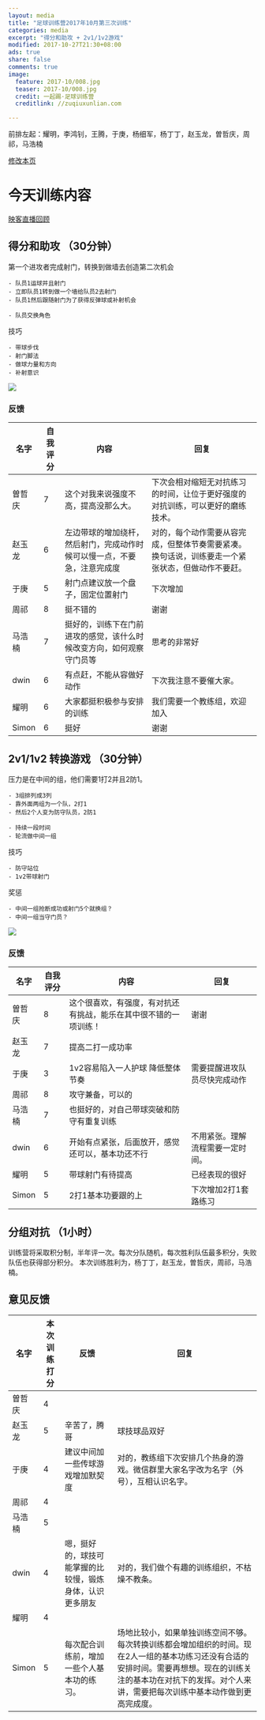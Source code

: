 ```yaml
---
layout: media
title: "足球训练营2017年10月第三次训练"
categories: media
excerpt: "得分和助攻 + 2v1/1v2游戏"
modified: 2017-10-27T21:30+08:00
ads: true
share: false
comments: true
image:
  feature: 2017-10/008.jpg
  teaser: 2017-10/008.jpg
  credit: 一起踢·足球训练营
  creditlink: //zuqiuxunlian.com

---
```

前排左起：耀明，李鸿钊，王腾，于庚，杨细军，杨丁丁，赵玉龙，曽哲庆，周祁，马浩楠


<a href="https://github.com/zuqiuxunlian/zuqiuxunlian/edit/gh-pages/_posts/media/2017-10-27-training-20171027.md" class="btn-info">修改本页</a>

# 今天训练内容
<a href="https://mlive7.inke.cn/share/live.html?uid=56096085&liveid=1509107156769945&ctime=1509107156&share_uid=56096085&share_time=1509117863&share_from=" class="btn-info">映客直播回顾</a>

## 得分和助攻 （30分钟）

第一个进攻者完成射门，转换到做墙去创造第二次机会

	- 队员1运球并且射门
	- 立即队员1转到做一个墙给队员2去射门
	- 队员1然后跟随射门为了获得反弹球或补射机会

	- 队员交换角色

技巧

	- 带球步伐
	- 射门脚法
	- 做球力量和方向
    - 补射意识

![]({{site.url}}/images/2017-10/006.jpg)

### 反馈

名字|自我评分|内容|回复
---|---|---|---
曽哲庆|7|这个对我来说强度不高，提高没那么大。|下次会相对缩短无对抗练习的时间，让位于更好强度的对抗训练，可以更好的磨练技术。
赵玉龙|6|左边带球的增加绕杆，然后射门，完成动作时候可以慢一点，不要急，注意完成度|对的，每个动作需要从容完成，但整体节奏需要紧凑。换句话说，训练要走一个紧张状态，但做动作不要赶。
于庚|5|射门点建议放一个盘子，固定位置射门| 下次增加
周祁|8|挺不错的|谢谢
马浩楠|7|挺好的，训练下在门前进攻的感觉，该什么时候改变方向，如何观察守门员等|思考的非常好
dwin|6|有点赶，不能从容做好动作| 下次我注意不要催大家。
耀明|6|大家都挺积极参与安排的训练|我们需要一个教练组，欢迎加入
Simon|6|挺好|谢谢

## 2v1/1v2 转换游戏 （30分钟）
压力是在中间的组，他们需要1打2并且2防1。

	- 3组排列成3列
	- 靠外面两组为一个队，2打1
	- 然后2个人变为防守队员，2防1

	- 持续一段时间
	- 轮流做中间一组

技巧

	- 防守站位
	- 1v2带球射门

奖惩

	- 中间一组抢断成功或射门5个就换组？
    - 中间一组当守门员？

![]({{site.url}}/images/2017-10/007.jpg)

### 反馈

名字|自我评分|内容|回复
---|---|---|---
曽哲庆|8|这个很喜欢，有强度，有对抗还有挑战，能乐在其中很不错的一项训练！|谢谢
赵玉龙|7|提高二打一成功率|
于庚|3|1v2容易陷入一人护球 降低整体节奏|需要提醒进攻队员尽快完成动作
周祁|8|攻守兼备，可以的|
马浩楠|7|也挺好的，对自己带球突破和防守有重复训练|
dwin|6|开始有点紧张，后面放开，感觉还可以，基本功还不行|不用紧张。理解流程需要一定时间。
耀明|5|带球射门有待提高|已经表现的很好
Simon|5|2打1基本功要跟的上|下次增加2打1套路练习

## 分组对抗 （1小时）
训练营将采取积分制，半年评一次。每次分队随机，每次胜利队伍最多积分，失败队伍也获得部分积分。
本次训练胜利为，杨丁丁，赵玉龙，曽哲庆，周祁，马浩楠。

## 意见反馈

名字|本次训练打分|反馈|回复|
---|---|---|---
曽哲庆|4||
赵玉龙|5|辛苦了，腾哥|球技球品双好
于庚|4|建议中间加一些传球游戏增加默契度|对的，教练组下次安排几个热身的游戏。微信群里大家名字改为名字（外号），互相认识名字。
周祁|4||
马浩楠|5||
dwin|4|嗯，挺好的，球技可能掌握的比较慢，锻炼身体，认识更多朋友|对的，我们做个有趣的训练组织，不枯燥不教条。
耀明|4||
Simon|5|每次配合训练前，增加一些个人基本功的练习。|场地比较小，如果单独训练空间不够。每次转换训练都会增加组织的时间。现在2人一组的基本功练习还没有合适的安排时间。需要再想想。现在的训练关注的基本功在对抗下的发挥。对个人来讲，需要把每次训练中基本动作做到更高完成度。
